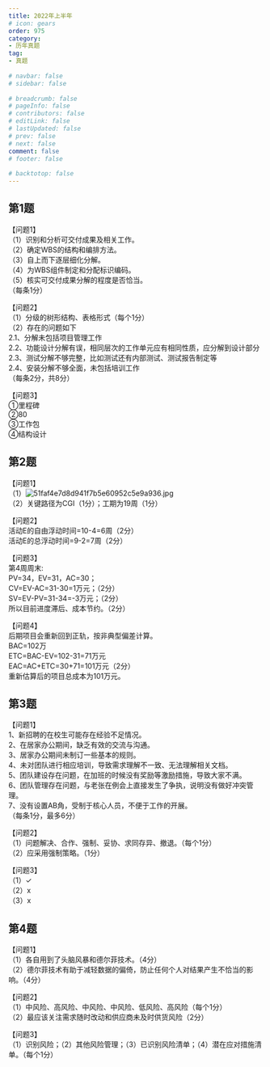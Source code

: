 ```yaml
---  
title: 2022年上半年  
# icon: gears  
order: 975  
category:  
- 历年真题  
tag:  
- 真题  
  
# navbar: false  
# sidebar: false  
  
# breadcrumb: false  
# pageInfo: false  
# contributors: false  
# editLink: false  
# lastUpdated: false  
# prev: false  
# next: false  
comment: false  
# footer: false  
  
# backtotop: false  
---  
```

## 第1题 ##

【问题1】  
（1）识别和分析可交付成果及相关工作。  
（2）确定WBS的结构和编排方法。  
（3）自上而下逐层细化分解。  
（4）为WBS组件制定和分配标识编码。  
（5）核实可交付成果分解的程度是否恰当。  
（每条1分）  
  
【问题2】  
（1）分级的树形结构、表格形式（每个1分）  
（2）存在的问题如下  
2.1、分解未包括项目管理工作  
2.2、功能设计分解有误，相同层次的工作单元应有相同性质，应分解到设计部分  
2.3、测试分解不够完整，比如测试还有内部测试、测试报告制定等  
2.4、安装分解不够全面，未包括培训工作  
（每条2分，共8分）  
  
【问题3】  
①里程碑  
②80  
③工作包  
④结构设计  


## 第2题 ##

【问题1】  
（1）![51faf4e7d8d941f7b5e60952c5e9a936.jpg][]  
（2）关键路径为CGI（1分）；工期为19周（1分）  
  
【问题2】  
活动E的自由浮动时间=10-4=6周（2分）  
活动E的总浮动时间=9-2=7周（2分）  
  
【问题3】  
第4周周末:  
PV=34，EV=31，AC=30；  
CV=EV-AC=31-30=1万元；（2分）  
SV=EV-PV=31-34=-3万元；（2分）  
所以目前进度滞后、成本节约。（2分）  
  
【问题4】  
后期项目会重新回到正轨，按非典型偏差计算。  
BAC=102万  
ETC=BAC-EV=102-31=71万元  
EAC=AC+ETC=30+71=101万元（2分）  
重新估算后的项目总成本为101万元。  


## 第3题 ##

【问题1】  
1、新招聘的在校生可能存在经验不足情况。  
2、在居家办公期间，缺乏有效的交流与沟通。  
3、居家办公期间未制订一些基本的规则。  
4、未对团队进行相应培训，导致需求理解不一致、无法理解相关文档。  
5、团队建设存在问题，在加班的时候没有奖励等激励措施，导致大家不满。  
6、团队管理存在问题，与老张在例会上直接发生了争执，说明没有做好冲突管理。  
7、没有设置AB角，受制于核心人员，不便于工作的开展。  
（每条1分，最多6分）  
  
【问题2】  
（1）问题解决、合作、强制、妥协、求同存异、撤退。（每个1分）  
（2）应采用强制策略。（1分）  
  
【问题3】  
（1）✓  
（2）x  
（3）x  


## 第4题 ##

【问题1】  
（1）各自用到了头脑风暴和德尔菲技术。（4分）  
（2）德尔菲技术有助于减轻数据的偏倚，防止任何个人对结果产生不恰当的影响。（4分）  
  
【问题2】  
（1）中风险、高风险、中风险、中风险、低风险、高风险（每个1分）  
（2）最应该关注需求随时改动和供应商未及时供货风险（2分）  
  
【问题3】  
（1）识别风险；（2）其他风险管理；（3）已识别风险清单；（4）潜在应对措施清单。（每个1分）  



[51faf4e7d8d941f7b5e60952c5e9a936.jpg]: https://www.xkxxkx.cn/file/exam/software/系统集成项目管理工程师/案例/第2题/51faf4e7d8d941f7b5e60952c5e9a936.jpg

